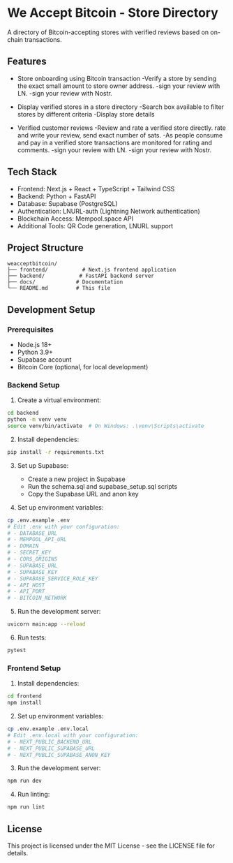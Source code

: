 # We Accept Bitcoin - Store Directory 

A directory of Bitcoin-accepting stores with verified reviews based on on-chain transactions.

## Features

- Store onboarding using Bitcoin transaction
    -Verify a store by sending the exact small amount to store owner address.
    -sign your review with LN.
    -sign your review with Nostr.

- Display verified stores in a store directory
    -Search box available to filter stores by different criteria
    -Display store details

- Verified customer reviews
    -Review and rate a verified store directly.
        rate and write your review, send exact number of sats.
    -As people consume and pay in a verified store transactions are monitored for rating and comments.
    -sign your review with LN.
    -sign your review with Nostr.

## Tech Stack

- Frontend: Next.js + React + TypeScript + Tailwind CSS
- Backend: Python + FastAPI
- Database: Supabase (PostgreSQL)
- Authentication: LNURL-auth (Lightning Network authentication)
- Blockchain Access: Mempool.space API
- Additional Tools: QR Code generation, LNURL support

## Project Structure

```
weacceptbitcoin/
├── frontend/           # Next.js frontend application
├── backend/           # FastAPI backend server
├── docs/             # Documentation
└── README.md         # This file
```

## Development Setup

### Prerequisites

- Node.js 18+
- Python 3.9+
- Supabase account
- Bitcoin Core (optional, for local development)

### Backend Setup

1. Create a virtual environment:
```bash
cd backend
python -m venv venv
source venv/bin/activate  # On Windows: .\venv\Scripts\activate
```

2. Install dependencies:
```bash
pip install -r requirements.txt
```

3. Set up Supabase:
   - Create a new project in Supabase
   - Run the schema.sql and supabase_setup.sql scripts
   - Copy the Supabase URL and anon key

4. Set up environment variables:
```bash
cp .env.example .env
# Edit .env with your configuration:
# - DATABASE_URL
# - MEMPOOL_API_URL
# - DOMAIN
# - SECRET_KEY
# - CORS_ORIGINS
# - SUPABASE_URL
# - SUPABASE_KEY
# - SUPABASE_SERVICE_ROLE_KEY
# - API_HOST
# - API_PORT
# - BITCOIN_NETWORK
```

5. Run the development server:
```bash
uvicorn main:app --reload
```

6. Run tests:
```bash
pytest
```

### Frontend Setup

1. Install dependencies:
```bash
cd frontend
npm install
```

2. Set up environment variables:
```bash
cp .env.example .env.local
# Edit .env.local with your configuration:
# - NEXT_PUBLIC_BACKEND_URL
# - NEXT_PUBLIC_SUPABASE_URL
# - NEXT_PUBLIC_SUPABASE_ANON_KEY
```

3. Run the development server:
```bash
npm run dev
```

4. Run linting:
```bash
npm run lint
```

## License

This project is licensed under the MIT License - see the LICENSE file for details. 